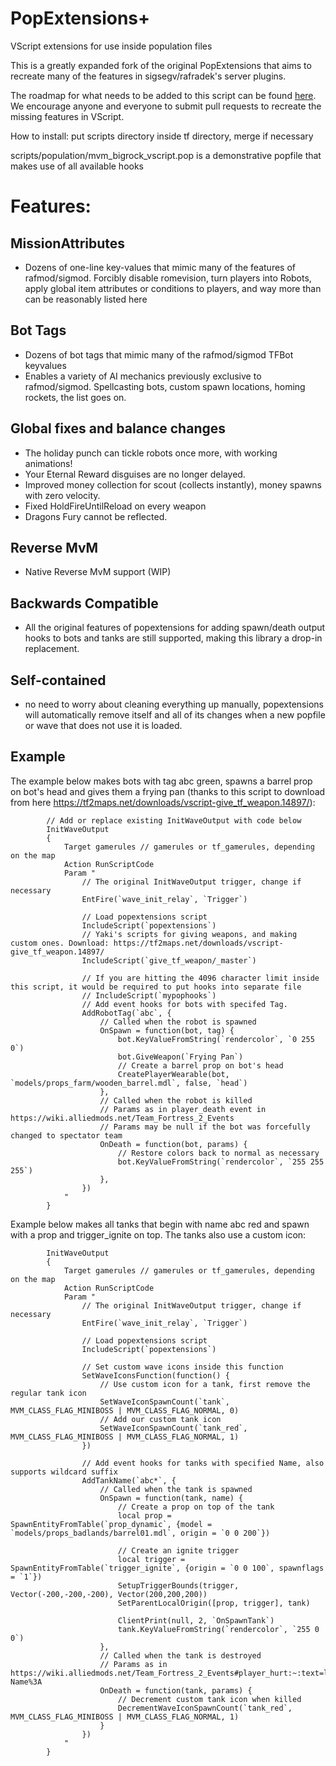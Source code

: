 # PopExtensions+
VScript extensions for use inside population files

This is a greatly expanded fork of the original PopExtensions that aims to recreate many of the features in sigsegv/rafradek's server plugins.

The roadmap for what needs to be added to this script can be found [here](https://trello.com/b/rHmwlmCL/popextensions-todo-list).  We encourage anyone and everyone to submit pull requests to recreate the missing features in VScript. 

How to install:
put scripts directory inside tf directory, merge if necessary

scripts/population/mvm_bigrock_vscript.pop is a demonstrative popfile that makes use of all available hooks

# Features:

## MissionAttributes
- Dozens of one-line key-values that mimic many of the features of rafmod/sigmod.  Forcibly disable romevision, turn players into Robots, apply global item attributes or conditions to players, and way more than can be reasonably listed here

## Bot Tags
- Dozens of bot tags that mimic many of the rafmod/sigmod TFBot keyvalues
- Enables a variety of AI mechanics previously exclusive to rafmod/sigmod. Spellcasting bots, custom spawn locations, homing rockets, the list goes on.

## Global fixes and balance changes 
- The holiday punch can tickle robots once more, with working animations!
- Your Eternal Reward disguises are no longer delayed.
- Improved money collection for scout (collects instantly), money spawns with zero velocity.
- Fixed HoldFireUntilReload on every weapon 
- Dragons Fury cannot be reflected. 

## Reverse MvM
- Native Reverse MvM support (WIP)

## Backwards Compatible
- All the original features of popextensions for adding spawn/death output hooks to bots and tanks are still supported, making this library a drop-in replacement.

## Self-contained 
- no need to worry about cleaning everything up manually, popextensions will automatically remove itself and all of its changes when a new popfile or wave that does not use it is loaded. 

## Example
The example below makes bots with tag abc green, spawns a barrel prop on bot's head and gives them a frying pan (thanks to this script to download from here https://tf2maps.net/downloads/vscript-give_tf_weapon.14897/):
```
        // Add or replace existing InitWaveOutput with code below
        InitWaveOutput
        {
            Target gamerules // gamerules or tf_gamerules, depending on the map
            Action RunScriptCode
            Param "
                // The original InitWaveOutput trigger, change if necessary
                EntFire(`wave_init_relay`, `Trigger`)

                // Load popextensions script
                IncludeScript(`popextensions`)
                // Yaki's scripts for giving weapons, and making custom ones. Download: https://tf2maps.net/downloads/vscript-give_tf_weapon.14897/
                IncludeScript(`give_tf_weapon/_master`)

                // If you are hitting the 4096 character limit inside this script, it would be required to put hooks into separate file
                // IncludeScript(`mypophooks`)
                // Add event hooks for bots with specifed Tag.
                AddRobotTag(`abc`, {
                    // Called when the robot is spawned
                    OnSpawn = function(bot, tag) {
                        bot.KeyValueFromString(`rendercolor`, `0 255 0`)
                        bot.GiveWeapon(`Frying Pan`)
                        // Create a barrel prop on bot's head
                        CreatePlayerWearable(bot, `models/props_farm/wooden_barrel.mdl`, false, `head`)
                    },
                    // Called when the robot is killed
                    // Params as in player_death event in https://wiki.alliedmods.net/Team_Fortress_2_Events
                    // Params may be null if the bot was forcefully changed to spectator team
                    OnDeath = function(bot, params) {
                        // Restore colors back to normal as necessary
                        bot.KeyValueFromString(`rendercolor`, `255 255 255`)
                    },
                })
            "
        }

```

Example below makes all tanks that begin with name abc red and spawn with a prop and trigger_ignite on top. The tanks also use a custom icon:

```
        InitWaveOutput
        {
            Target gamerules // gamerules or tf_gamerules, depending on the map
            Action RunScriptCode
            Param "
                // The original InitWaveOutput trigger, change if necessary
                EntFire(`wave_init_relay`, `Trigger`)

                // Load popextensions script
                IncludeScript(`popextensions`)

                // Set custom wave icons inside this function
                SetWaveIconsFunction(function() {
                    // Use custom icon for a tank, first remove the regular tank icon
                    SetWaveIconSpawnCount(`tank`, MVM_CLASS_FLAG_MINIBOSS | MVM_CLASS_FLAG_NORMAL, 0)
                    // Add our custom tank icon
                    SetWaveIconSpawnCount(`tank_red`, MVM_CLASS_FLAG_MINIBOSS | MVM_CLASS_FLAG_NORMAL, 1)
                })

                // Add event hooks for tanks with specified Name, also supports wildcard suffix
                AddTankName(`abc*`, {
                    // Called when the tank is spawned
                    OnSpawn = function(tank, name) {
                        // Create a prop on top of the tank
                        local prop = SpawnEntityFromTable(`prop_dynamic`, {model = `models/props_badlands/barrel01.mdl`, origin = `0 0 200`})

                        // Create an ignite trigger
                        local trigger = SpawnEntityFromTable(`trigger_ignite`, {origin = `0 0 100`, spawnflags = `1`})
                        SetupTriggerBounds(trigger, Vector(-200,-200,-200), Vector(200,200,200))
                        SetParentLocalOrigin([prop, trigger], tank)

                        ClientPrint(null, 2, `OnSpawnTank`)
                        tank.KeyValueFromString(`rendercolor`, `255 0 0`)
                    },
                    // Called when the tank is destroyed
                    // Params as in https://wiki.alliedmods.net/Team_Fortress_2_Events#player_hurt:~:text=level-,npc_hurt,-Name%3A
                    OnDeath = function(tank, params) {
                        // Decrement custom tank icon when killed
                        DecrementWaveIconSpawnCount(`tank_red`, MVM_CLASS_FLAG_MINIBOSS | MVM_CLASS_FLAG_NORMAL, 1)
                    }
                })
            "
        }
```
